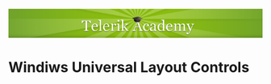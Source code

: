 <p align="center"><a href="http://academy.telerik.com/">
<img src="https://raw.githubusercontent.com/velialarm/TelerikAcademy/master/telerik-academy.png" /></a></p>

# Windiws Universal Layout Controls




